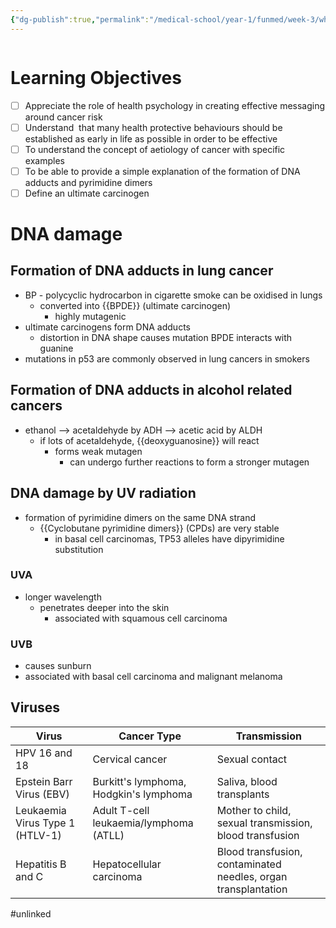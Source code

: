 ```yaml
---
{"dg-publish":true,"permalink":"/medical-school/year-1/funmed/week-3/what-causes-cancer-and-how-does-it-affect-people/","tags":["funmed"],"updated":"2024-11-04T12:43:49.573+00:00"}
---
```


```table-of-contents
```
# Learning Objectives
- [ ] Appreciate the role of health psychology in creating effective messaging around cancer risk
- [ ] Understand  that many health protective behaviours should be established as early in life as possible in order to be effective
- [ ] To understand the concept of aetiology of cancer with specific examples
- [ ] To be able to provide a simple explanation of the formation of DNA adducts and pyrimidine dimers
- [ ] Define an ultimate carcinogen

# DNA damage
## Formation of DNA adducts in lung cancer
- BP - polycyclic hydrocarbon in cigarette smoke can be oxidised in lungs
	- converted into {{BPDE}} (ultimate carcinogen)
		- highly mutagenic
- ultimate carcinogens form DNA adducts
	- distortion in DNA shape causes mutation
BPDE interacts with guanine
- mutations in p53 are commonly observed in lung cancers in smokers
<!--SR:!2024-10-12,1,130-->

## Formation of DNA adducts in alcohol related cancers
- ethanol --> acetaldehyde by ADH --> acetic acid by ALDH
	- if lots of acetaldehyde, {{deoxyguanosine}} will react
		- forms weak mutagen
			- can undergo further reactions to form a stronger mutagen

## DNA damage by UV radiation
- formation of pyrimidine dimers on the same DNA strand
	- {{Cyclobutane pyrimidine dimers}} (CPDs) are very stable
		- in basal cell carcinomas, TP53 alleles have dipyrimidine substitution
### UVA
- longer wavelength
	- penetrates deeper into the skin
		- associated with squamous cell carcinoma
### UVB
- causes sunburn
- associated with basal cell carcinoma and malignant melanoma

## Viruses

| Virus                           | Cancer Type                            | Transmission                                                   |
| ------------------------------- | -------------------------------------- | -------------------------------------------------------------- |
| HPV 16 and 18                   | Cervical cancer                        | Sexual contact                                                 |
| Epstein Barr Virus (EBV)        | Burkitt's lymphoma, Hodgkin's lymphoma | Saliva, blood transplants                                      |
| Leukaemia Virus Type 1 (HTLV-1) | Adult T-cell leukaemia/lymphoma (ATLL) | Mother to child, sexual transmission, blood transfusion        |
| Hepatitis B and C               | Hepatocellular carcinoma               | Blood transfusion, contaminated needles, organ transplantation |
#unlinked 